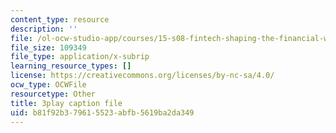 ```yaml
---
content_type: resource
description: ''
file: /ol-ocw-studio-app/courses/15-s08-fintech-shaping-the-financial-world-spring-2020/b81f92b379615523abfb5619ba2da349_LaP0Ut84GzI.vtt
file_size: 109349
file_type: application/x-subrip
learning_resource_types: []
license: https://creativecommons.org/licenses/by-nc-sa/4.0/
ocw_type: OCWFile
resourcetype: Other
title: 3play caption file
uid: b81f92b3-7961-5523-abfb-5619ba2da349
---
```

